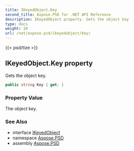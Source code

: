 ```yaml
---
title: IKeyedObject.Key
second_title: Aspose.PSD for .NET API Reference
description: IKeyedObject property. Gets the object key
type: docs
weight: 10
url: /net/aspose.psd/ikeyedobject/key/
---
```

{{< psd/tize >}}
## IKeyedObject.Key property

Gets the object key.

```csharp
public string Key { get; }
```

### Property Value

The object key.

### See Also

* interface [IKeyedObject](../)
* namespace [Aspose.PSD](../../ikeyedobject/)
* assembly [Aspose.PSD](../../../)


